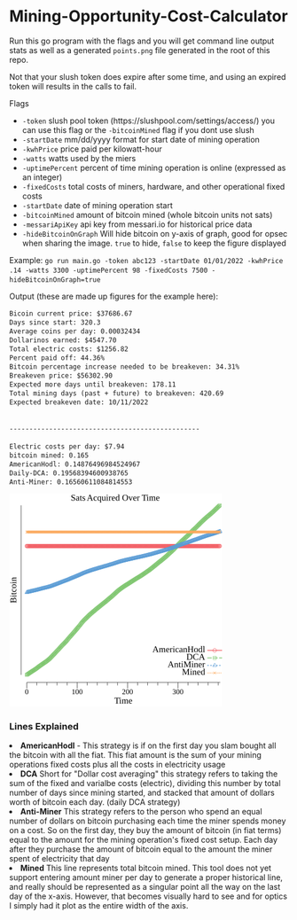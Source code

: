 <h1>Mining-Opportunity-Cost-Calculator</h1>

Run this go program with the flags and you will get command line output stats as well as a generated `points.png` file generated in the root of this repo.

Not that your slush token does expire after some time, and using an expired token will results in the calls to fail.

Flags

<ul>
<li><code>-token</code> slush pool token (https://slushpool.com/settings/access/) you can use this flag or the <code>-bitcoinMined</code> flag if you dont use slush</li>
<li><code>-startDate</code> mm/dd/yyyy format for start date of mining operation</li>
<li><code>-kwhPrice</code> price paid per kilowatt-hour</li>
<li><code>-watts</code> watts used by the miers</li>
<li><code>-uptimePercent</code> percent of time mining operation is online (expressed as an integer)</li>
<li><code>-fixedCosts</code> total costs of miners, hardware, and other operational fixed costs</li>
<li><code>-startDate</code> date of mining operation start</li>
<li><code>-bitcoinMined</code> amount of bitcoin mined (whole bitcoin units not sats)</li>
<li><code>-messariApiKey</code> api key from messari.io for historical price data</li>
<li><code>-hideBitcoinOnGraph</code> Will hide bitcoin on y-axis of graph, good for opsec when sharing the image. <code>true</code> to hide, <code>false</code> to keep the figure displayed</li>
</ul>

Example: `go run main.go -token abc123 -startDate 01/01/2022 -kwhPrice .14 -watts 3300 -uptimePercent 98 -fixedCosts 7500 -hideBitcoinOnGraph=true`

Output (these are made up figures for the example here):
```
Bicoin current price: $37686.67
Days since start: 320.3
Average coins per day: 0.00032434
Dollarinos earned: $4547.70
Total electric costs: $1256.82
Percent paid off: 44.36%
Bitcoin percentage increase needed to be breakeven: 34.31%
Breakeven price: $56302.90
Expected more days until breakeven: 178.11
Total mining days (past + future) to breakeven: 420.69
Expected breakeven date: 10/11/2022


------------------------------------------------

Electric costs per day: $7.94
bitcoin mined: 0.165
AmericanHodl: 0.14876496984524967
Daily-DCA: 0.19568394600938765
Anti-Miner: 0.16560611084814553
```

![Example output plot](example-points.png)

<h3>Lines Explained</h3>
<li><b>AmericanHodl</b> - This strategy is if on the first day you slam bought all the bitcoin with all the fiat. This fiat amount is the sum of your mining operations fixed costs plus all the costs in electricity usage</li>
<li><b>DCA</b> Short for "Dollar cost averaging" this strategy refers to taking the sum of the fixed and varialbe costs (electric), dividing this number by total number of days since mining started, and stacked that amount of dollars worth of bitcoin each day. (daily DCA strategy)</li>
<li><b>Anti-Miner</b> This strategy refers to the person who spend an equal number of dollars on bitcoin purchasing each time the miner spends money on a cost. So on the first day, they buy the amount of bitcoin (in fiat terms) equal to the amount for the mining operation's fixed cost setup. Each day after they purchase the amount of bitcoin equal to the amount the miner spent of electricity that day</li>
<li><b>Mined</b> This line represents total bitcoin mined. This tool does not yet support entering amount miner per day to generate a proper historical line, and really should be represented as a singular point all the way on the last day of the x-axis. However, that becomes visually hard to see and for optics I simply had it plot as the entire width of the axis.</li>